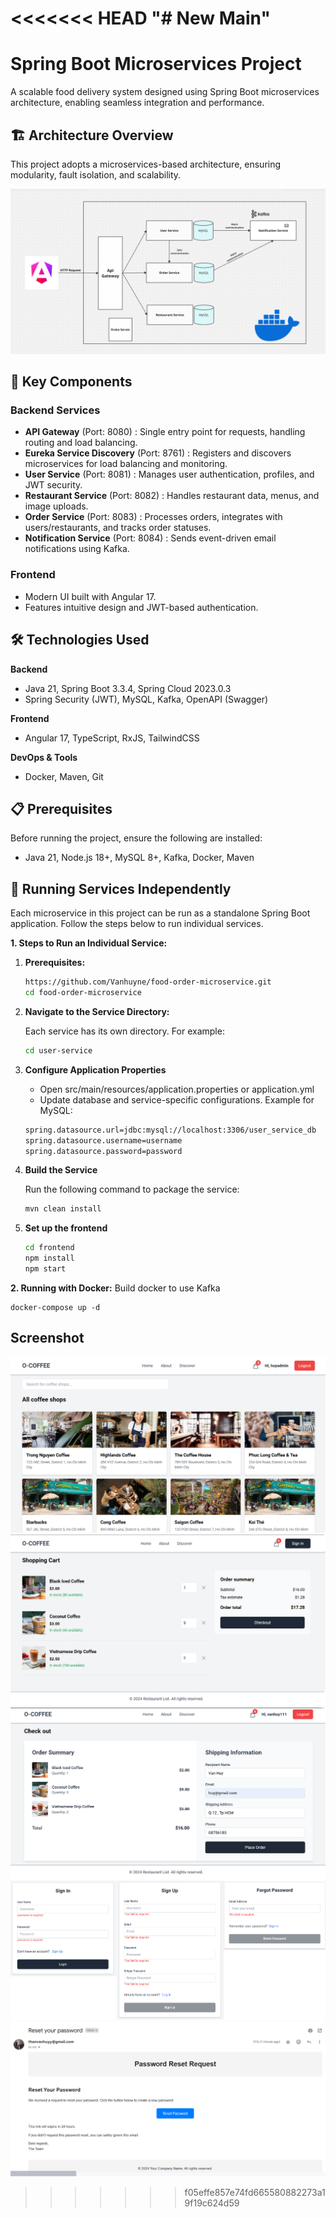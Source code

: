 <<<<<<< HEAD
"# New Main" 
=======
# Spring Boot Microservices Project

A scalable food delivery system designed using Spring Boot microservices architecture, enabling seamless integration and performance.

## 🏗️ Architecture Overview
This project adopts a microservices-based architecture, ensuring modularity, fault isolation, and scalability.

![Architecture Diagram](./screenshot/architecture.png)

## 🚀 Key Components
### Backend Services
- **API Gateway** (Port: 8080) : Single entry point for requests, handling routing and load balancing.
- **Eureka Service Discovery** (Port: 8761) : Registers and discovers microservices for load balancing and monitoring.
- **User Service** (Port: 8081) : Manages user authentication, profiles, and JWT security.
- **Restaurant Service** (Port: 8082) : Handles restaurant data, menus, and image uploads.
- **Order Service** (Port: 8083) : Processes orders, integrates with users/restaurants, and tracks order statuses.
- **Notification Service** (Port: 8084) : Sends event-driven email notifications using Kafka.

### Frontend
- Modern UI built with Angular 17.
- Features intuitive design and JWT-based authentication.

## 🛠️ Technologies Used
**Backend**
  - Java 21, Spring Boot 3.3.4, Spring Cloud 2023.0.3
  - Spring Security (JWT), MySQL, Kafka, OpenAPI (Swagger)

**Frontend**
  - Angular 17, TypeScript, RxJS, TailwindCSS
    
**DevOps & Tools**
  - Docker, Maven, Git

## 📋 Prerequisites
Before running the project, ensure the following are installed:
- Java 21, Node.js 18+, MySQL 8+, Kafka, Docker, Maven

## 🚀 Running Services Independently
Each microservice in this project can be run as a standalone Spring Boot application. Follow the steps below to run individual services.

**1. Steps to Run an Individual Service:**
1. **Prerequisites:**
   
    ```bash
    https://github.com/Vanhuyne/food-order-microservice.git
    cd food-order-microservice
    ```
3. **Navigate to the Service Directory:**
   
   Each service has its own directory. For example:
    ```bash
    cd user-service
    ```
5. **Configure Application Properties**
   
    - Open src/main/resources/application.properties or application.yml
    - Update database and service-specific configurations. Example for MySQL:
      
    ```bash
    spring.datasource.url=jdbc:mysql://localhost:3306/user_service_db
    spring.datasource.username=username
    spring.datasource.password=password
    ```
6. **Build the Service**
   
     Run the following command to package the service:
     ```bash
     mvn clean install
     ```
7. **Set up the frontend**
   
     ```bash
     cd frontend
     npm install
     npm start
     ```
     
**2. Running with Docker:**
    Build docker to use Kafka
    
    docker-compose up -d
  
## Screenshot
![user-interface](./screenshot/restaurant.png)
![order-interface](./screenshot/order.png)
![order-interface](./screenshot/order-proress.png)
![restaurant-interface](./screenshot/user.png)
![restaurant-interface](./screenshot/mail-template.png)



>>>>>>> f05effe857e74fd665580882273a19f19c624d59

